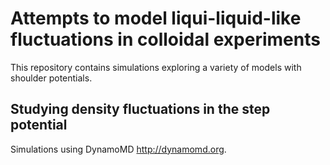 # Attempts to model liqui-liquid-like fluctuations in colloidal experiments
This repository contains simulations exploring a variety of models with shoulder potentials.
## Studying density fluctuations in the step potential
Simulations using DynamoMD http://dynamomd.org.


